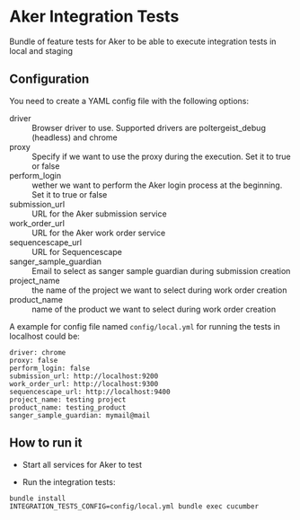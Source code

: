 # Aker Integration Tests

Bundle of feature tests for Aker to be able to execute integration tests in local and staging

## Configuration

You need to create a YAML config file with the following options:

<dl>
<dt>driver</dt> <dd>Browser driver to use. Supported drivers are poltergeist_debug (headless) and chrome</dd>
<dt>proxy</dt> <dd>Specify if we want to use the proxy during the execution. Set it to true or false</dd>
<dt>perform_login</dt> <dd>wether we want to perform the Aker login process at the beginning. Set it to true or false</dd>
<dt>submission_url</dt> <dd>URL for the Aker submission service</dd>
<dt>work_order_url</dt> <dd>URL for the Aker work order service</dd>
<dt>sequencescape_url</dt> <dd>URL for Sequencescape</dd>
<dt>sanger_sample_guardian</dt> <dd>Email to select as sanger sample guardian during submission creation</dd>
<dt>project_name</dt> <dd>the name of the project we want to select during work order creation</dd>
<dt>product_name</dt> <dd>name of the product we want to select during work order creation</dd>
</dl>

A example for config file named `config/local.yml` for running the tests in localhost could be:

```
driver: chrome
proxy: false
perform_login: false
submission_url: http://localhost:9200
work_order_url: http://localhost:9300
sequencescape_url: http://localhost:9400
project_name: testing project
product_name: testing_product
sanger_sample_guardian: mymail@mail
```

## How to run it

* Start all services for Aker to test

* Run the integration tests:

```
bundle install
INTEGRATION_TESTS_CONFIG=config/local.yml bundle exec cucumber 
```
